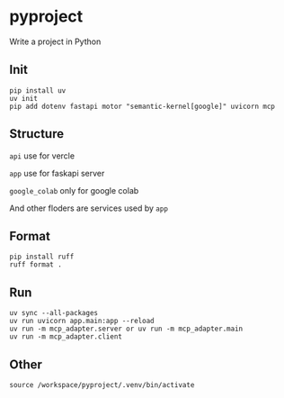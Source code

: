 # pyproject

Write a project in Python

## Init

```
pip install uv
uv init 
pip add dotenv fastapi motor "semantic-kernel[google]" uvicorn mcp
```

## Structure

`api` use for vercle

`app` use for faskapi server

`google_colab` only for google colab

And other floders are services used by `app`

## Format

```
pip install ruff
ruff format .
```

## Run

```
uv sync --all-packages
uv run uvicorn app.main:app --reload
uv run -m mcp_adapter.server or uv run -m mcp_adapter.main
uv run -m mcp_adapter.client
```

## Other

```
source /workspace/pyproject/.venv/bin/activate
```
